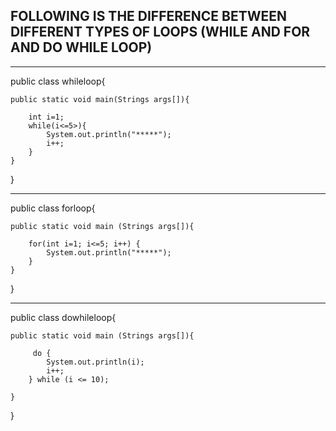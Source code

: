 ## FOLLOWING IS THE DIFFERENCE BETWEEN DIFFERENT TYPES OF LOOPS (WHILE AND FOR AND DO WHILE LOOP)

-------------------------------------------------
public class whileloop{

    public static void main(Strings args[]){

        int i=1;
        while(i<=5>){
            System.out.println("*****");
            i++;
        }
    }
}

-------------------------------------------------
public class forloop{

    public static void main (Strings args[]){

        for(int i=1; i<=5; i++) {
            System.out.println("*****");
        }
    }
}

-------------------------------------------------
public class dowhileloop{

    public static void main (Strings args[]){

         do {
            System.out.println(i);
            i++;
        } while (i <= 10);

    }
}
